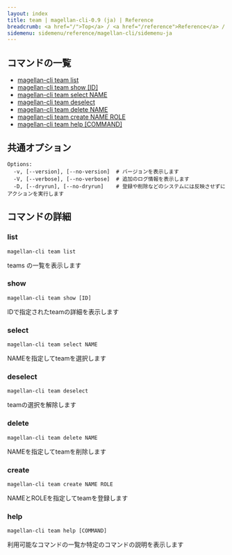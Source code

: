```yaml
---
layout: index
title: team | magellan-cli-0.9 (ja) | Reference
breadcrumb: <a href="/">Top</a> / <a href="/reference">Reference</a> / <a href="/reference/magellan-cli/ja">magellan-cli-0.9</a> / team <a href="/reference/en/resources/team.html">en</a> ja
sidemenu: sidemenu/reference/magellan-cli/sidemenu-ja
---
```


## コマンドの一覧

- [magellan-cli team list](#list)
- [magellan-cli team show [ID]](#show)
- [magellan-cli team select NAME](#select)
- [magellan-cli team deselect](#deselect)
- [magellan-cli team delete NAME](#delete)
- [magellan-cli team create NAME ROLE](#create)
- [magellan-cli team help [COMMAND]](#help)

## 共通オプション

```text
Options:
  -v, [--version], [--no-version]  # バージョンを表示します
  -V, [--verbose], [--no-verbose]  # 追加のログ情報を表示します
  -D, [--dryrun], [--no-dryrun]    # 登録や削除などのシステムには反映させずにアクションを実行します

```


## コマンドの詳細
### <a name="list"></a>list

```text
magellan-cli team list
```

teams の一覧を表示します

### <a name="show"></a>show

```text
magellan-cli team show [ID]
```

IDで指定されたteamの詳細を表示します

### <a name="select"></a>select

```text
magellan-cli team select NAME
```

NAMEを指定してteamを選択します

### <a name="deselect"></a>deselect

```text
magellan-cli team deselect
```

teamの選択を解除します

### <a name="delete"></a>delete

```text
magellan-cli team delete NAME
```

NAMEを指定してteamを削除します

### <a name="create"></a>create

```text
magellan-cli team create NAME ROLE
```

NAMEとROLEを指定してteamを登録します

### <a name="help"></a>help

```text
magellan-cli team help [COMMAND]
```

利用可能なコマンドの一覧か特定のコマンドの説明を表示します


